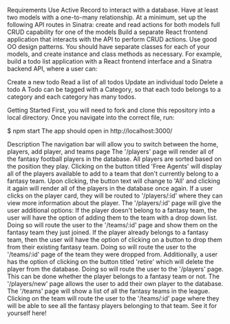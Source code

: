 Requirements
Use Active Record to interact with a database.
Have at least two models with a one-to-many relationship.
At a minimum, set up the following API routes in Sinatra:
create and read actions for both models
full CRUD capability for one of the models
Build a separate React frontend application that interacts with the API to perform CRUD actions.
Use good OO design patterns. You should have separate classes for each of your models, and create instance and class methods as necessary.
For example, build a todo list application with a React frontend interface and a Sinatra backend API, where a user can:

Create a new todo
Read a list of all todos
Update an individual todo
Delete a todo
A Todo can be tagged with a Category, so that each todo belongs to a category and each category has many todos.

Getting Started
First, you will need to fork and clone this repository into a local directory. Once you navigate into the correct file, run:

$ npm start
The app should open in http://localhost:3000/

Description
The navigation bar will allow you to switch between the home, players, add player, and teams page
The '/players' page will render all of the fantasy football players in the database. All players are sorted based on the position they play.
Clicking on the button titled 'Free Agents' will display all of the players available to add to a team that don't currently belong to a fantasy team. Upon clicking, the button text will change to 'All' and clicking it again will render all of the players in the database once again.
If a user clicks on the player card, they will be routed to '/players/:id' where they can view more information about the player.
The '/players/:id' page will give the user additional options:
If the player doesn't belong to a fantasy team, the user will have the option of adding them to the team with a drop down list. Doing so will route the user to the '/teams/:id' page and show them on the fantasy team they just joined.
If the player already belongs to a fantasy team, then the user will have the option of clicking on a button to drop them from their existing fantasy team. Doing so will route the user to the '/teams/:id' page of the team they were dropped from.
Additionally, a user has the option of clicking on the button titled 'retire' which will delete the player from the database. Doing so will route the user to the '/players' page. This can be done whether the player belongs to a fantasy team or not.
The '/players/new' page allows the user to add their own player to the database.
The '/teams' page will show a list of all the fantasy teams in the league. Clicking on the team will route the user to the '/teams/:id' page where they will be able to see all the fantasy players belonging to that team.
See it for yourself here!
